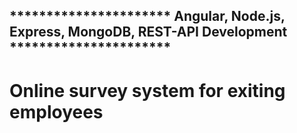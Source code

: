 ## ********************** Angular, Node.js, Express, MongoDB, REST-API Development **********************

# Online survey system for exiting employees
